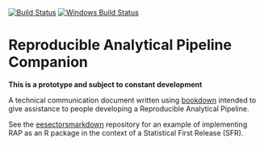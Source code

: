 [![Build Status](https://travis-ci.org/mammykins/rap-companion.svg?branch=master)](https://travis-ci.com/mammykins/rap-companion)
[![Windows Build Status]()]()

Reproducible Analytical Pipeline Companion
==========================================

**This is a prototype and subject to constant development**

A technical communication document written using [bookdown](https://bookdown.org/) intended to give assistance to people developing a Reproducible Analytical Pipeline.


See the
[eesectorsmarkdown](https://github.com/ukgovdatascience/eesectorsmarkdown)
repository for an example of implementing RAP as an R package in the context
of a Statistical First Release (SFR).
